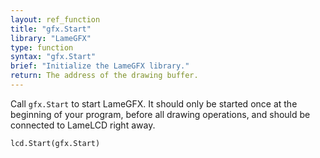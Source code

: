 ```yaml
---
layout: ref_function
title: "gfx.Start"
library: "LameGFX"
type: function
syntax: "gfx.Start"
brief: "Initialize the LameGFX library."
return: The address of the drawing buffer.
---
```


Call `gfx.Start` to start LameGFX. It should only be started 
once at the beginning of your program, before all drawing 
operations, and should be connected to LameLCD right away.

```
lcd.Start(gfx.Start)
```

